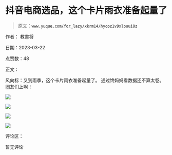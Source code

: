 # 抖音电商选品，这个卡片雨衣准备起量了

> 原文：[`www.yuque.com/for_lazy/xkrm14/hycoz1v9xlouui8z`](https://www.yuque.com/for_lazy/xkrm14/hycoz1v9xlouui8z)

作者： 教書将

日期：2023-03-22

点赞数：48

正文：

风向标：又到雨季，这个卡片雨衣准备起量了。 通过馋妈妈看数据还不算太卷。 圈友们上啊！

![](img/6e09784ca6509e8bcfd46cdcb3940a1c.png)

![](img/0dd92302c781c58f2fb35b965e1b6535.png)  

![](img/502c8a56af81be14f9ef409925416302.png)  

![](img/cbba222fc00f9fd862bba54123821562.png)  

评论区：

暂无评论

